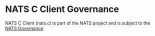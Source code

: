 # NATS C Client Governance

NATS C Client (nats.c) is part of the NATS project and is subject to the [NATS Governance](https://github.com/nats-io/nats-general/blob/master/GOVERNANCE.md).